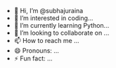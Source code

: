 - 👋 Hi, I’m @subhajuraina
- 👀 I’m interested in coding...
- 🌱 I’m currently learning Python...
- 💞️ I’m looking to collaborate on ...
- 📫 How to reach me ...
- 😄 Pronouns: ...
- ⚡ Fun fact: ...

<!---
subhajuraina/subhajuraina is a ✨ special ✨ repository because its `README.md` (this file) appears on your GitHub profile.
You can click the Preview link to take a look at your changes.
--->

